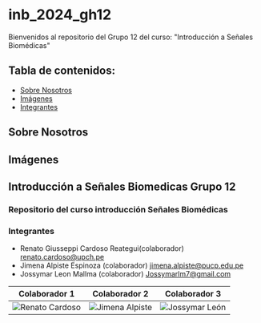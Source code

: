 # inb_2024_gh12

Bienvenidos al repositorio del Grupo 12 del curso: "Introducción a Señales Biomédicas"

## Tabla de contenidos:
- [Sobre Nosotros](#SobreNosotros)
- [Imágenes](#Imágenes)
- [Integrantes](#Integrantes)

## Sobre Nosotros

## Imágenes

## Introducción a Señales Biomedicas Grupo 12
### Repositorio del curso introducción Señales Biomédicas

### Integrantes
- Renato Giusseppi Cardoso Reategui(colaborador) renato.cardoso@upch.pe
- Jimena Alpiste Espinoza (colaborador) jimena.alpiste@pucp.edu.pe  
- Jossymar Leon Mallma (colaborador) Jossymarlm7@gmail.com

| Colaborador 1                          | Colaborador 2                          | Colaborador 3                          |
|---------------------------------|---------------------------------|---------------------------------|
| ![Renato Cardoso](C:\Users\Equipo\OneDrive\Escritorio\Introduccion_a_señales_biomedicas\Github\inb_2024_gh12\Imágenes\R_cardoso.jpg)    | ![Jimena Alpiste](C:\Users\Equipo\OneDrive\Escritorio\Introduccion_a_señales_biomedicas\Github\inb_2024_gh12\Imágenes\Captura.jpg)    | ![Jossymar León](C:\Users\Equipo\OneDrive\Escritorio\Introduccion_a_señales_biomedicas\Github\inb_2024_gh12\Imágenes\Yopuesquienmas.jpg)    |

